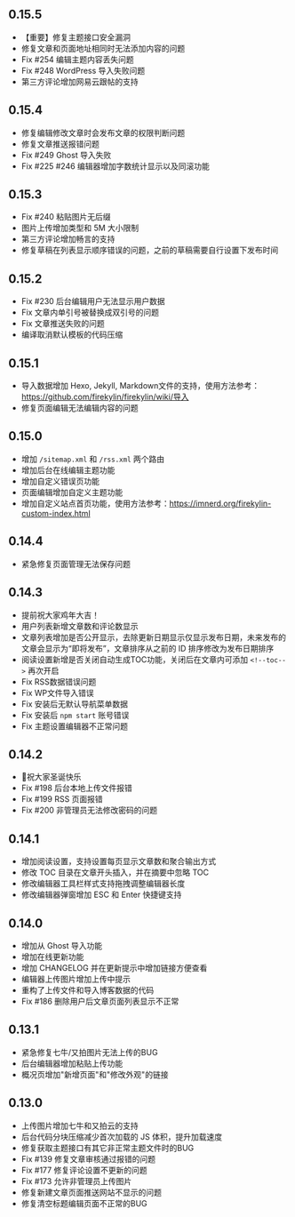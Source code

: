 ## 0.15.5

- 【重要】修复主题接口安全漏洞
- 修复文章和页面地址相同时无法添加内容的问题
- Fix #254 编辑主题内容丢失问题
- Fix #248 WordPress 导入失败问题
- 第三方评论增加网易云跟帖的支持

## 0.15.4

- 修复编辑修改文章时会发布文章的权限判断问题
- 修复文章推送报错问题
- Fix #249 Ghost 导入失败
- Fix #225 #246 编辑器增加字数统计显示以及同滚功能

## 0.15.3

- Fix #240 粘贴图片无后缀
- 图片上传增加类型和 5M 大小限制
- 第三方评论增加畅言的支持
- 修复草稿在列表显示顺序错误的问题，之前的草稿需要自行设置下发布时间

## 0.15.2

- Fix #230 后台编辑用户无法显示用户数据
- Fix 文章内单引号被替换成双引号的问题
- Fix 文章推送失败的问题
- 编译取消默认模板的代码压缩

## 0.15.1

- 导入数据增加 Hexo, Jekyll, Markdown文件的支持，使用方法参考：<https://github.com/firekylin/firekylin/wiki/导入>
- 修复页面编辑无法编辑内容的问题
 
## 0.15.0
- 增加 `/sitemap.xml` 和 `/rss.xml` 两个路由
- 增加后台在线编辑主题功能
- 增加自定义错误页功能
- 页面编辑增加自定义主题功能
- 增加自定义站点首页功能，使用方法参考：https://imnerd.org/firekylin-custom-index.html

## 0.14.4

- 紧急修复页面管理无法保存问题

## 0.14.3

- 提前祝大家鸡年大吉！
- 用户列表新增文章数和评论数显示
- 文章列表增加是否公开显示，去除更新日期显示仅显示发布日期，未来发布的文章会显示为“即将发布”，文章排序从之前的 ID 排序修改为发布日期排序
- 阅读设置新增是否关闭自动生成TOC功能，关闭后在文章内可添加 `<!--toc-->` 再次开启
- Fix RSS数据错误问题
- Fix WP文件导入错误
- Fix 安装后无默认导航菜单数据
- Fix 安装后 `npm start` 账号错误
- Fix 主题设置编辑器不正常问题

## 0.14.2 

- 🎄祝大家圣诞快乐
- Fix #198 后台本地上传文件报错
- Fix #199 RSS 页面报错
- Fix #200 非管理员无法修改密码的问题

## 0.14.1

- 增加阅读设置，支持设置每页显示文章数和聚合输出方式
- 修改 TOC 目录在文章开头插入，并在摘要中忽略 TOC
- 修改编辑器工具栏样式支持拖拽调整编辑器长度
- 修改编辑器弹窗增加 ESC 和 Enter 快捷键支持

## 0.14.0

- 增加从 Ghost 导入功能
- 增加在线更新功能
- 增加 CHANGELOG 并在更新提示中增加链接方便查看
- 编辑器上传图片增加上传中提示
- 重构了上传文件和导入博客数据的代码
- Fix #186 删除用户后文章页面列表显示不正常

## 0.13.1

- 紧急修复七牛/又拍图片无法上传的BUG
- 后台编辑器增加粘贴上传功能
- 概况页增加"新增页面"和"修改外观"的链接

## 0.13.0

- 上传图片增加七牛和又拍云的支持
- 后台代码分块压缩减少首次加载的 JS 体积，提升加载速度
- 修复获取主题接口有其它非正常主题文件时的BUG
- Fix #139 修复文章审核通过报错的问题
- Fix #177 修复评论设置不更新的问题
- Fix #173 允许非管理员上传图片
- 修复新建文章页面推送网站不显示的问题
- 修复清空标题编辑页面不正常的BUG